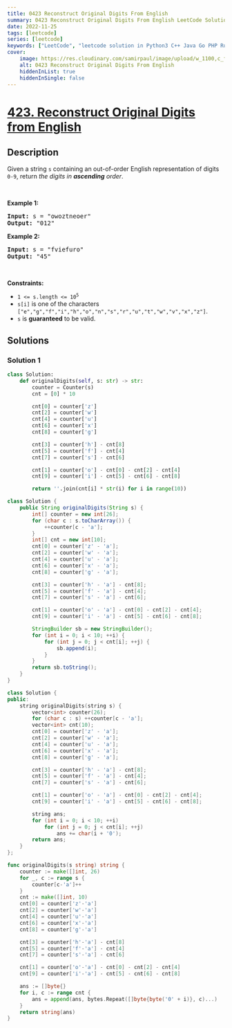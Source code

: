 ```yaml
---
title: 0423 Reconstruct Original Digits From English
summary: 0423 Reconstruct Original Digits From English LeetCode Solution Explained
date: 2022-11-25
tags: [leetcode]
series: [leetcode]
keywords: ["LeetCode", "leetcode solution in Python3 C++ Java Go PHP Ruby Swift TypeScript Rust C# JavaScript C", "0423 Reconstruct Original Digits From English LeetCode Solution Explained in all languages"]
cover:
    image: https://res.cloudinary.com/samirpaul/image/upload/w_1100,c_fit,co_rgb:FFFFFF,l_text:Arial_75_bold:0423 Reconstruct Original Digits From English - Solution Explained/problem-solving.webp
    alt: 0423 Reconstruct Original Digits From English
    hiddenInList: true
    hiddenInSingle: false
---
```



# [423. Reconstruct Original Digits from English](https://leetcode.com/problems/reconstruct-original-digits-from-english)


## Description

<p>Given a string <code>s</code> containing an out-of-order English representation of digits <code>0-9</code>, return <em>the digits in <strong>ascending</strong> order</em>.</p>

<p>&nbsp;</p>
<p><strong class="example">Example 1:</strong></p>
<pre><strong>Input:</strong> s = "owoztneoer"
<strong>Output:</strong> "012"
</pre><p><strong class="example">Example 2:</strong></p>
<pre><strong>Input:</strong> s = "fviefuro"
<strong>Output:</strong> "45"
</pre>
<p>&nbsp;</p>
<p><strong>Constraints:</strong></p>

<ul>
	<li><code>1 &lt;= s.length &lt;= 10<sup>5</sup></code></li>
	<li><code>s[i]</code> is one of the characters <code>[&quot;e&quot;,&quot;g&quot;,&quot;f&quot;,&quot;i&quot;,&quot;h&quot;,&quot;o&quot;,&quot;n&quot;,&quot;s&quot;,&quot;r&quot;,&quot;u&quot;,&quot;t&quot;,&quot;w&quot;,&quot;v&quot;,&quot;x&quot;,&quot;z&quot;]</code>.</li>
	<li><code>s</code> is <strong>guaranteed</strong> to be valid.</li>
</ul>

## Solutions

### Solution 1

<!-- tabs:start -->

```python
class Solution:
    def originalDigits(self, s: str) -> str:
        counter = Counter(s)
        cnt = [0] * 10

        cnt[0] = counter['z']
        cnt[2] = counter['w']
        cnt[4] = counter['u']
        cnt[6] = counter['x']
        cnt[8] = counter['g']

        cnt[3] = counter['h'] - cnt[8]
        cnt[5] = counter['f'] - cnt[4]
        cnt[7] = counter['s'] - cnt[6]

        cnt[1] = counter['o'] - cnt[0] - cnt[2] - cnt[4]
        cnt[9] = counter['i'] - cnt[5] - cnt[6] - cnt[8]

        return ''.join(cnt[i] * str(i) for i in range(10))
```

```java
class Solution {
    public String originalDigits(String s) {
        int[] counter = new int[26];
        for (char c : s.toCharArray()) {
            ++counter[c - 'a'];
        }
        int[] cnt = new int[10];
        cnt[0] = counter['z' - 'a'];
        cnt[2] = counter['w' - 'a'];
        cnt[4] = counter['u' - 'a'];
        cnt[6] = counter['x' - 'a'];
        cnt[8] = counter['g' - 'a'];

        cnt[3] = counter['h' - 'a'] - cnt[8];
        cnt[5] = counter['f' - 'a'] - cnt[4];
        cnt[7] = counter['s' - 'a'] - cnt[6];

        cnt[1] = counter['o' - 'a'] - cnt[0] - cnt[2] - cnt[4];
        cnt[9] = counter['i' - 'a'] - cnt[5] - cnt[6] - cnt[8];

        StringBuilder sb = new StringBuilder();
        for (int i = 0; i < 10; ++i) {
            for (int j = 0; j < cnt[i]; ++j) {
                sb.append(i);
            }
        }
        return sb.toString();
    }
}
```

```cpp
class Solution {
public:
    string originalDigits(string s) {
        vector<int> counter(26);
        for (char c : s) ++counter[c - 'a'];
        vector<int> cnt(10);
        cnt[0] = counter['z' - 'a'];
        cnt[2] = counter['w' - 'a'];
        cnt[4] = counter['u' - 'a'];
        cnt[6] = counter['x' - 'a'];
        cnt[8] = counter['g' - 'a'];

        cnt[3] = counter['h' - 'a'] - cnt[8];
        cnt[5] = counter['f' - 'a'] - cnt[4];
        cnt[7] = counter['s' - 'a'] - cnt[6];

        cnt[1] = counter['o' - 'a'] - cnt[0] - cnt[2] - cnt[4];
        cnt[9] = counter['i' - 'a'] - cnt[5] - cnt[6] - cnt[8];

        string ans;
        for (int i = 0; i < 10; ++i)
            for (int j = 0; j < cnt[i]; ++j)
                ans += char(i + '0');
        return ans;
    }
};
```

```go
func originalDigits(s string) string {
	counter := make([]int, 26)
	for _, c := range s {
		counter[c-'a']++
	}
	cnt := make([]int, 10)
	cnt[0] = counter['z'-'a']
	cnt[2] = counter['w'-'a']
	cnt[4] = counter['u'-'a']
	cnt[6] = counter['x'-'a']
	cnt[8] = counter['g'-'a']

	cnt[3] = counter['h'-'a'] - cnt[8]
	cnt[5] = counter['f'-'a'] - cnt[4]
	cnt[7] = counter['s'-'a'] - cnt[6]

	cnt[1] = counter['o'-'a'] - cnt[0] - cnt[2] - cnt[4]
	cnt[9] = counter['i'-'a'] - cnt[5] - cnt[6] - cnt[8]

	ans := []byte{}
	for i, c := range cnt {
		ans = append(ans, bytes.Repeat([]byte{byte('0' + i)}, c)...)
	}
	return string(ans)
}
```

<!-- tabs:end -->

<!-- end -->
